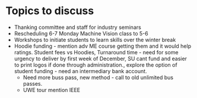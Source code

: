 # Topics to discuss

- Thanking committee and staff for industry seminars
- Rescheduling 6-7 Monday Machine Vision class to 5-6
- Workshops to initiate students to learn skills over the winter break  
- Hoodie funding - mention adv ME course getting them and it would help ratings.
  Student fees vs Hoodies, Turnaround time - need for some urgency to deliver by first week of December, SU cant fund and easier to print logos if done through administration., explore the option of student funding - need an intermediary bank account.
  - Need more buss pass, new method - call to old unlimited bus passes.   
  - UWE tour mention IEEE
